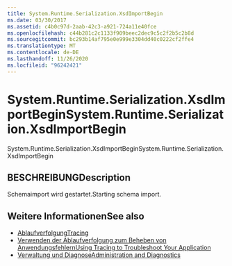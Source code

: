 ```yaml
---
title: System.Runtime.Serialization.XsdImportBegin
ms.date: 03/30/2017
ms.assetid: c4b0c97d-2aab-42c3-a921-724a11e40fce
ms.openlocfilehash: c44b281c2c1133f909beec2dec9c5c2f2b5c2b8d
ms.sourcegitcommit: bc293b14af795e0e999e3304dd40c0222cf2ffe4
ms.translationtype: MT
ms.contentlocale: de-DE
ms.lasthandoff: 11/26/2020
ms.locfileid: "96242421"
---
```

# <a name="systemruntimeserializationxsdimportbegin"></a><span data-ttu-id="7adad-102">System.Runtime.Serialization.XsdImportBegin</span><span class="sxs-lookup"><span data-stu-id="7adad-102">System.Runtime.Serialization.XsdImportBegin</span></span>

<span data-ttu-id="7adad-103">System.Runtime.Serialization.XsdImportBegin</span><span class="sxs-lookup"><span data-stu-id="7adad-103">System.Runtime.Serialization.XsdImportBegin</span></span>  
  
## <a name="description"></a><span data-ttu-id="7adad-104">BESCHREIBUNG</span><span class="sxs-lookup"><span data-stu-id="7adad-104">Description</span></span>  

 <span data-ttu-id="7adad-105">Schemaimport wird gestartet.</span><span class="sxs-lookup"><span data-stu-id="7adad-105">Starting schema import.</span></span>  
  
## <a name="see-also"></a><span data-ttu-id="7adad-106">Weitere Informationen</span><span class="sxs-lookup"><span data-stu-id="7adad-106">See also</span></span>

- [<span data-ttu-id="7adad-107">Ablaufverfolgung</span><span class="sxs-lookup"><span data-stu-id="7adad-107">Tracing</span></span>](index.md)
- [<span data-ttu-id="7adad-108">Verwenden der Ablaufverfolgung zum Beheben von Anwendungsfehlern</span><span class="sxs-lookup"><span data-stu-id="7adad-108">Using Tracing to Troubleshoot Your Application</span></span>](using-tracing-to-troubleshoot-your-application.md)
- [<span data-ttu-id="7adad-109">Verwaltung und Diagnose</span><span class="sxs-lookup"><span data-stu-id="7adad-109">Administration and Diagnostics</span></span>](../index.md)
